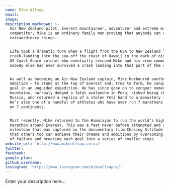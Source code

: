 ```yaml
---
name: Mike Allsop
email:
image:
description_markdown: >-
  Air New Zealand pilot, Everest mountaineer, adventurer and extreme marathon
  competitor, Mike is an ordinary family man proving that anybody can accomplish
  extraordinary things.


  Life took a dramatic turn when a flight from the USA to New Zealand led to a
  crash-landing into the sea off the coast of Hawaii in the dark of night. The
  US Coast Guard colonel who eventually rescued Mike and his crew commented that
  nobody else had ever survived a crash landing into that part of the ocean.


  As well as becoming an Air New Zealand captain, Mike harboured another
  ambition – to stand at the top of Everest and, true to form, he conquered this
  goal in an unguided expedition. He has since gone on to conquer numerous other
  mountains, narrowly dodged a fatal avalanche in Peru, risked being shot in
  Russia, and returned a replica of a stolen Yeti hand to a monastery in Nepal.
  He’s also one of a handful of athletes who have ever run 7 marathons in 7 days
  on 7 continents.


  Most recently, Mike returned to the Himalayas to run the world’s highest
  marathon around Everest. This was a feat never before attempted and a
  milestone that was captured in the documentary film Chasing Altitude showing
  that others too can achieve their dreams and ambitions by overcoming the fear
  of failure and breaking each goal into a series of smaller steps.
website_url: 'http://www.mikeallsop.co.nz/'
twitter:
facebook:
google_plus:
github_username:
instagram: 'https://www.instagram.com/mikeallsopnz/'
---
```


Enter your description here...
